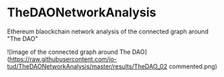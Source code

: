 # TheDAONetworkAnalysis
Ethereum blaockchain network analysis of the connected graph around "The DAO"

![Image of the connected graph around The DAO](https://raw.githubusercontent.com/jo-tud/TheDAONetworkAnalysis/master/results/TheDAO_02 commented.png)
